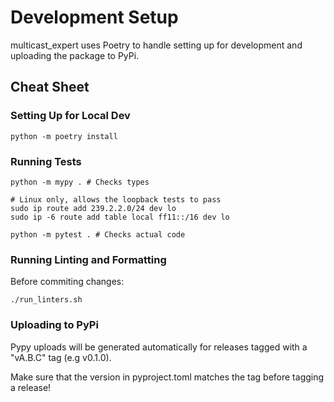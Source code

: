 # Development Setup

multicast_expert uses Poetry to handle setting up for development and uploading the package to PyPi.

## Cheat Sheet

### Setting Up for Local Dev
```
python -m poetry install
```

### Running Tests
```
python -m mypy . # Checks types

# Linux only, allows the loopback tests to pass
sudo ip route add 239.2.2.0/24 dev lo
sudo ip -6 route add table local ff11::/16 dev lo

python -m pytest . # Checks actual code
```

### Running Linting and Formatting
Before commiting changes:
```
./run_linters.sh
```

### Uploading to PyPi
Pypy uploads will be generated automatically for releases tagged with a "vA.B.C" tag (e.g v0.1.0).

Make sure that the version in pyproject.toml matches the tag before tagging a release!
